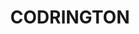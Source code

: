 ---
lastmod: '2025-04-06T06:05:20+00:00'
latitude: -29.018999
layout: suburb
longitude: 153.243213
postcode: '2471'
state: NSW
title: CODRINGTON
url: /nsw/codrington/
---